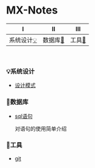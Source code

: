 # MX-Notes
|       Ⅰ       |                     Ⅱ                      |              Ⅲ               |
| :-----------: | :----------------------------------------: | :--------------------------: |
| 系统设计[:bulb:](#bulb-系统设计) | 数据库[:floppy_disk:](#floppy_disk-数据库) | 工具[:hammer:](#hammer-工具) |

<br>

### :bulb:系统设计
- [设计模式](https://github.com/flymecode/MX-Notes/blob/master/db-note/simple-sql.md)  


### :floppy_disk:数据库

- [sql语句](https://github.com/flymecode/MX-Notes/blob/master/db-note/simple-sql.md)  

  对语句的使用简单介绍


### :hammer:工具
- [git](https://github.com/flymecode/MX-Notes/blob/master/git-node/git.md)